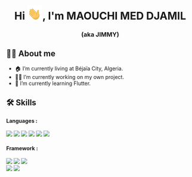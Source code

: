<h1 align="center">Hi <img src="https://github.com/MMedDjamil/MMedDjamil/blob/master/hi.gif" width="40px" />, I'm MAOUCHI MED DJAMIL  </h1>
<h3 align="center"> (aka JIMMY) </h3>

## 🙋‍♂️ About me
- 🏠 I’m currently living at Béjaïa City, Algeria. <br/>
- 👨‍💻 I’m currently working on my own project.<br/>
- 🌱 I’m currently learning Flutter.<br/>

## 🛠️ Skills
<h4>Languages :</h4>

![](https://img.shields.io/badge/-HTML-informational?style=flat&logo=html5&color=4AB197)
![](https://img.shields.io/badge/-CSS-informational?style=flat&logo=css3&logoColor=blue&color=4AB197)
![](https://img.shields.io/badge/-Java-informational?style=flat&logo=Java&logoColor=orange&color=4AB197)
![](https://img.shields.io/badge/-Kotlin-informational?style=flat&logo=kotlin&color=4AB197)
![](https://img.shields.io/badge/-Dart-informational?style=flat&logo=dart&logoColor=blue&color=4AB197)
![](https://img.shields.io/badge/-Python-informational?style=flat&logo=python&logoColor=white&color=4AB197)

<h4>Framework :</h4>

![](https://img.shields.io/badge/Framework-Flutter-informational?style=flat&logo=flutter&logoColor=blue&color=4AB197)
![](https://img.shields.io/badge/Framework-Django-informational?style=flat&logo=django&logoColor=green&color=4AB197)
![](https://img.shields.io/badge/Framework-Bootstrap-informational?style=flat&logo=bootstrap&color=4AB197)
<br/>
![](https://img.shields.io/badge/Database-MongoDB-informational?style=flat&logo=MongoDB&logoColor=white&color=4AB197)
![](https://img.shields.io/badge/Database-MySQL-informational?style=flat&logo=MySQL&logoColor=white&color=4AB197)
<!--
**MMedDjamil/MMedDjamil** is a ✨ _special_ ✨ repository because its `README.md` (this file) appears on your GitHub profile.

Here are some ideas to get you started:

- 🔭 I’m currently working on ...
- 🌱 I’m currently learning ...
- 👯 I’m looking to collaborate on ...
- 🤔 I’m looking for help with ...
- 💬 Ask me about ...
- 📫 How to reach me: ...
- 😄 Pronouns: ...
- ⚡ Fun fact: ...
-->
